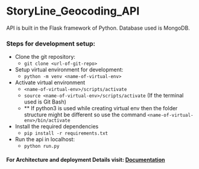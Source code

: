 # StoryLine_Geocoding_API

API is built in the Flask framework of Python.
Database used is MongoDB.

### Steps for development setup:
* Clone the git repository:
  - `git clone <url-of-git-repo>`
* Setup virtual environment for development:
  - `python -m venv <name-of-virtual-env>`
* Activate virtual environment
  - `<name-of-virtual-env>/scripts/activate`
  - `source <name-of-virtual-env>/scripts/activate` (If the terminal used is Git Bash)
  - ** If python3 is used while creating virtual env then the folder structure might be different so use the command `<name-of-virtual-env>/bin/activate`
* Install the required dependencies
  - `pip install -r requirements.txt`
* Run the api in localhost:
  - `python run.py`

#### For Architecture and deployment Details visit: <a href="https://docs.google.com/document/d/19OuRiCm-YfhNU8ux8alRWKIhc7WAiccI/edit?usp=share_link&ouid=109999129767607865684&rtpof=true&sd=true">Documentation</a>
